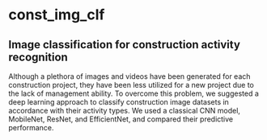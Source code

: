 # const_img_clf
## Image classification for construction activity recognition

Although a plethora of images and videos have been generated for each construction project, they have been less utilized for a new project due to the lack of management ability. To overcome this problem, we suggested a deep learning approach to classify construction image datasets in accordance with their activity types.
We used a classical CNN model, MobileNet, ResNet, and EfficientNet, and compared their predictive performance.
